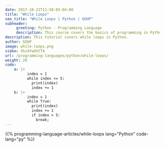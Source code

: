 ```yaml
---
date: 2017-10-22T11:58:03-04:00
title: "While Loops"
seo_title: "While Loops | Python | GOUP"
subheader:
     greeting: Python - Programming Language
     description: This course covers the basics of programming in Python. Work your way through the videos/articles and I'll teach you everything you need to know to start your programming journey!
description: This tutorial covers while loops in Python.
author: GOUP
image: while-loops.png
video: Ghz4YwOXtTA
url: /programming-languages/python/while-loops/
weight: 20
code:
    a: |+
          index = 1
          while index <= 5:
            print(index)
            index += 1
    b: |+
          index = 1
          while True:
            print(index)
            index += 1
            if index > 5:
              break;
---
```


{{% programming-language-articles/while-loops lang="Python" code-lang="py" %}}
